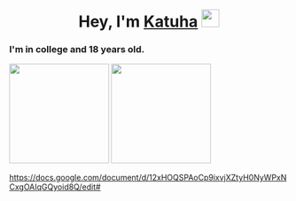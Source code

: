 <h1 align="center">Hey, I'm <a href="https://katuha1.github.io/web-site/" target="_blank">Katuha</a> 
<img src="https://kittyclub.ru/wp-content/uploads/2015/08/cat-vampire-e1440582745634.jpg" height="32"/></h1>
<h3>I'm in college and 18 years old.</h3>

<div>
<img height="180em" src="https://github-readme-stats.vercel.app/api?username=katuha1&show_icons=true&include_all_commits=true&count_private=true"/>
<img height="180em" src="https://github-readme-stats.vercel.app/api/top-langs/?username=katuha1&layout=compact&langs_count=6"/>
</div>


https://docs.google.com/document/d/12xHOQSPAoCp9ixvjXZtyH0NyWPxNCxgOAIqGQyoid8Q/edit#
